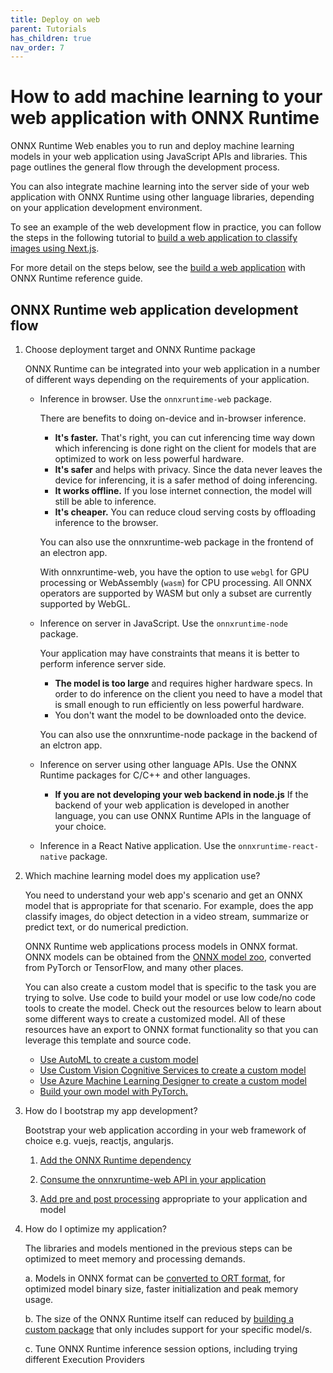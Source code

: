 ```yaml
---
title: Deploy on web
parent: Tutorials
has_children: true
nav_order: 7
---
```


# How to add machine learning to your web application with ONNX Runtime

ONNX Runtime Web enables you to run and deploy machine learning models in your web application using JavaScript APIs and libraries. This page outlines the general flow through the development process.

You can also integrate machine learning into the server side of your web application with ONNX Runtime using other language libraries, depending on your application development environment.

To see an example of the web development flow in practice, you can follow the steps in the following tutorial to [build a web application to classify images using Next.js](classify-images-nextjs-github-template.md).

For more detail on the steps below, see the [build a web application](../../reference/build-web-app.md) with ONNX Runtime reference guide.

## ONNX Runtime web application development flow

1. Choose deployment target and ONNX Runtime package

   ONNX Runtime can be integrated into your web application in a number of different ways depending on the requirements of your application.

   * Inference in browser. Use the `onnxruntime-web` package.

     There are benefits to doing on-device and in-browser inference.

     * **It's faster.** That's right, you can cut inferencing time way down which inferencing is done right on the client for models that are optimized to work on less powerful hardware.
     * **It's safer** and helps with privacy. Since the data never leaves the device for inferencing, it is a safer method of doing inferencing.
     * **It works offline.** If you lose internet connection, the model will still be able to inference.
     * **It's cheaper.** You can reduce cloud serving costs by offloading inference to the browser.

     You can also use the onnxruntime-web package in the frontend of an electron app.

     With onnxruntime-web, you have the option to use `webgl` for GPU processing or WebAssembly (`wasm`) for CPU processing. All ONNX operators are supported by WASM but only a subset are currently supported by WebGL.

   * Inference on server in JavaScript. Use the `onnxruntime-node` package.

     Your application may have constraints that means it is better to perform inference server side.

     * **The model is too large** and requires higher hardware specs. In order to do inference on the client you need to have a model that is small enough to run efficiently on less powerful hardware.
     * You don't want the model to be downloaded onto the device.

     You can also use the onnxruntime-node package in the backend of an elctron app.

   * Inference on server using other language APIs. Use the ONNX Runtime packages for C/C++ and other languages.

     * **If you are not developing your web backend in node.js** If the backend of your web application is developed in another language, you can use ONNX Runtime APIs in the language of your choice.

   * Inference in a React Native application. Use the `onnxruntime-react-native` package.

2. Which machine learning model does my application use?

   You need to understand your web app's scenario and get an ONNX model that is appropriate for that scenario. For example, does the app classify images, do object detection in a video stream, summarize or predict text, or do numerical prediction.

   ONNX Runtime web applications process models in ONNX format. ONNX models can be obtained from the [ONNX model zoo](https://github.com/onnx/models), converted from PyTorch or TensorFlow, and many other places.

   You can also create a custom model that is specific to the task you are trying to solve. Use code to build your model or use low code/no code tools to create the model. Check out the resources below to learn about some different ways to create a customized model. All of these resources have an export to ONNX format functionality so that you can leverage this template and source code.

   * [Use AutoML to create a custom model](https://docs.microsoft.com/azure/machine-learning/concept-automated-ml)
   * [Use Custom Vision Cognitive Services to create a custom model](https://docs.microsoft.com/azure/cognitive-services/custom-vision-service/overview)
   * [Use Azure Machine Learning Designer to create a custom model](https://docs.microsoft.com/en-us/azure/machine-learning/concept-designer)
   * [Build your own model with PyTorch.](https://docs.microsoft.com/learn/paths/pytorch-fundamentals/)

3. How do I bootstrap my app development?

   Bootstrap your web application according in your web framework of choice e.g. vuejs, reactjs, angularjs.

   1. [Add the ONNX Runtime dependency](../../reference/build-web-app.md#add-onnx-runtime-web-as-dependency)

   1. [Consume the onnxruntime-web API in your application](../../reference/build-web-app.md#consume-onnxruntime-web-in-your-code)

   1. [Add pre and post processing](../../reference/build-web-app.md#pre-and-post-processing) appropriate to your application and model

4. How do I optimize my application?

   The libraries and models mentioned in the previous steps can be optimized to meet memory and processing demands.

   a. Models in ONNX format can be [converted to ORT format](../../reference/ort-format-models.md), for optimized model binary size, faster initialization and peak memory usage.

   b. The size of the ONNX Runtime itself can reduced by [building a custom package](../../build/custom.md) that only includes support for your specific model/s.

   c. Tune ONNX Runtime inference session options, including trying different Execution Providers
